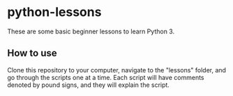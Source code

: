 # python-lessons
These are some basic beginner lessons to learn Python 3.
## How to use
Clone this repository to your computer, navigate to the "lessons" folder, and go through the scripts one at a time.
Each script will have comments denoted by pound signs, and they will explain the script.
